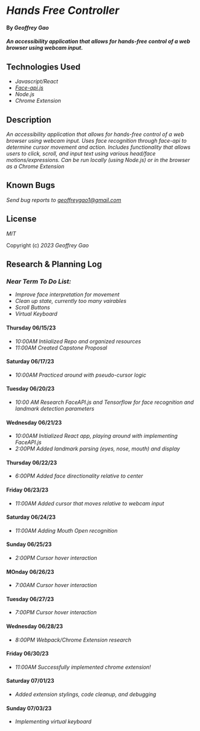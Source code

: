 # _Hands Free Controller_

#### By _Geoffrey Gao_

#### _An accessibility application that allows for hands-free control of a web browser using webcam input._

## Technologies Used

* _Javascript/React_
* _[Face-api.js](https://justadudewhohacks.github.io/face-api.js/docs/index.html)_
* _Node.js_
* _Chrome Extension_

## Description

_An accessibility application that allows for hands-free control of a web browser using webcam input. Uses face recognition through face-api to determine cursor movement and action. Includes functionality that allows users to click, scroll, and input text using various head/face motions/expressions. Can be run locally (using Node.js) or in the browser as a Chrome Extension_

## Known Bugs

_Send bug reports to [geoffreygao1@gmail.com](mailto:geoffreygao1@gmail.com)_

## License

_MIT_

Copyright (c) _2023_ _Geoffrey Gao_

## Research & Planning Log

### _Near Term To Do List:_
  * _Improve face interpretation for movement_
  * _Clean up state, currently too many vairables_
  * _Scroll Buttons_
  * _Virtual Keyboard_

#### Thursday 06/15/23
* _10:00AM Intiialized Repo and organized resources_
* _11:00AM Created Capstone Proposal_

#### Saturday 06/17/23
* _10:00AM Practiced around with pseudo-cursor logic_

#### Tuesday 06/20/23
* _10:00 AM Research FaceAPI.js and Tensorflow for face recognition and landmark detection parameters_

#### Wednesday 06/21/23
* _10:00AM Initialized React app, playing around with implementing FaceAPI.js_
* _2:00PM Added landmark parsing (eyes, nose, mouth) and display_

#### Thursday 06/22/23
* _6:00PM Added face directionality relative to center_

#### Friday 06/23/23
* _11:00AM Added cursor that moves relative to webcam input_

#### Saturday 06/24/23
* _11:00AM Adding Mouth Open recognition_

#### Sunday 06/25/23
* _2:00PM Cursor hover interaction_

#### MOnday 06/26/23
* _7:00AM Cursor hover interaction_

#### Tuesday 06/27/23
* _7:00PM Cursor hover interaction_

#### Wednesday 06/28/23
* _8:00PM Webpack/Chrome Extension research_

#### Friday 06/30/23
* _11:00AM Successfully implemented chrome extension!_

#### Saturday 07/01/23
* _Added extension stylings, code cleanup, and debugging_

#### Sunday 07/03/23
* _Implementing virtual keyboard_